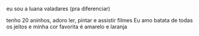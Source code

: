 eu sou a luana valadares (pra diferenciar)

tenho 20 aninhos, 
adoro ler, pintar e assistir filmes
Eu amo batata de todas os jeitos 
e minha cor favorita é amarelo e laranja 